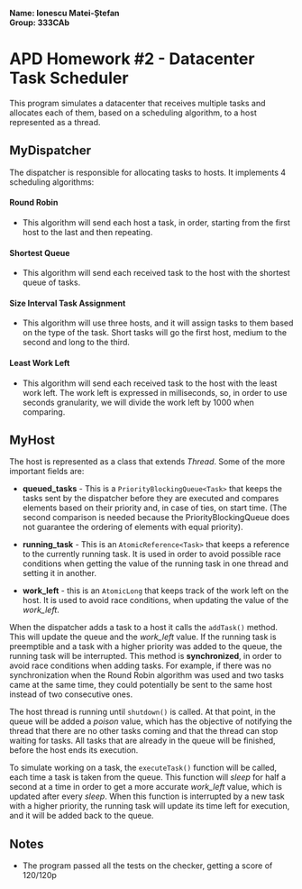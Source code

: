 **Name: Ionescu Matei-Ștefan**  
**Group: 333CAb**

# APD Homework #2 - Datacenter Task Scheduler

This program simulates a datacenter that receives multiple tasks and allocates each of them, based on a scheduling
algorithm, to a host represented as a thread.

## MyDispatcher
The dispatcher is responsible for allocating tasks to hosts. It implements 4 scheduling algorithms:

#### Round Robin
- This algorithm will send each host a task, in order, starting from the first host to the last and then repeating. 

#### Shortest Queue
- This algorithm will send each received task to the host with the shortest queue of tasks. 

#### Size Interval Task Assignment  
- This algorithm will use three hosts, and it will assign tasks to them based on the type of the task. Short tasks will
go the first host, medium to the second and long to the third.

#### Least Work Left
- This algorithm will send each received task to the host with the least work left. The work left is expressed in
milliseconds, so, in order to use seconds granularity, we will divide the work left by 1000 when comparing.

## MyHost
The host is represented as a class that extends *Thread*. Some of the more important fields are:
- **queued_tasks** - This is a `PriorityBlockingQueue<Task>` that keeps the tasks sent by the dispatcher before they are
executed and compares elements based on their priority and, in case of ties, on start time. (The second comparison is 
needed because the PriorityBlockingQueue does not guarantee the ordering of elements with equal priority).

- **running_task** - This is an `AtomicReference<Task>` that keeps a reference to the currently running task. It is used
in order to avoid possible race conditions when getting the value of the running task in one thread and setting it in
another.

- **work_left** - this is an `AtomicLong` that keeps track of the work left on the host. It is used to avoid race
conditions, when updating the value of the *work_left*.

When the dispatcher adds a task to a host it calls the `addTask()` method. This will update the queue and the
*work_left* value. If the running task is preemptible and a task with a higher priority was added to the queue, the
running task will be interrupted. This method is **synchronized**, in order to avoid race conditions when adding tasks.
For example, if there was no synchronization when the Round Robin algorithm was used and two tasks came at the same
time, they could potentially be sent to the same host instead of two consecutive ones.

The host thread is running until `shutdown()` is called. At that point, in the queue will be added a *poison* value,
which has the objective of notifying the thread that there are no other tasks coming and that the thread can stop
waiting for tasks. All tasks that are already in the queue will be finished, before the host ends its execution.

To simulate working on a task, the `executeTask()` function will be called, each time a task is taken from the queue.
This function will *sleep* for half a second at a time in order to get a more accurate *work_left* value, which is
updated after every *sleep*. When this function is interrupted by a new task with a higher priority, the running task
will update its time left for execution, and it will be added back to the queue.


## Notes
- The program passed all the tests on the checker, getting a score of 120/120p